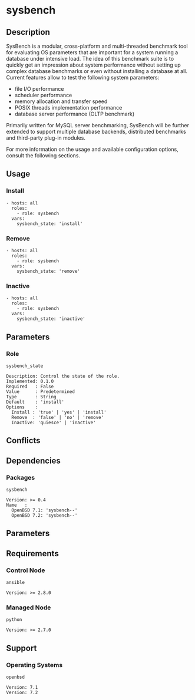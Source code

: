 # sysbench

## Description

SysBench is a modular, cross-platform and multi-threaded benchmark tool for
evaluating OS parameters that are important for a system running a database
under intensive load.
The idea of this benchmark suite is to quickly get an impression about system
performance without setting up complex database benchmarks or even without
installing a database at all. Current features allow to test the following
system parameters:
- file I/O performance
- scheduler performance
- memory allocation and transfer speed
- POSIX threads implementation performance
- database server performance (OLTP benchmark)

Primarily written for MySQL server benchmarking, SysBench will be further
extended to support multiple database backends, distributed benchmarks and
third-party plug-in modules.

For more information on the usage and available configuration options,
consult the following sections.

## Usage

### Install

```
- hosts: all
  roles:
    - role: sysbench
  vars:
    sysbench_state: 'install'
```

### Remove

```
- hosts: all
  roles:
    - role: sysbench
  vars:
    sysbench_state: 'remove'
```

### Inactive

```
- hosts: all
  roles:
    - role: sysbench
  vars:
    sysbench_state: 'inactive'
```

## Parameters

### Role

`sysbench_state`

    Description: Control the state of the role.
    Implemented: 0.1.0
    Required   : False
    Value      : Predetermined
    Type       : String
    Default    : 'install'
    Options    :
      Install : 'true' | 'yes' | 'install'
      Remove  : 'false' | 'no' | 'remove'
      Inactive: 'quiesce' | 'inactive'

## Conflicts

## Dependencies

### Packages

`sysbench`

    Version: >= 0.4
    Name   :
      OpenBSD 7.1: 'sysbench--'
      OpenBSD 7.2: 'sysbench--'

## Parameters

## Requirements

### Control Node

`ansible`

    Version: >= 2.8.0

### Managed Node

`python`

    Version: >= 2.7.0

## Support

### Operating Systems

`openbsd`

    Version: 7.1
    Version: 7.2

